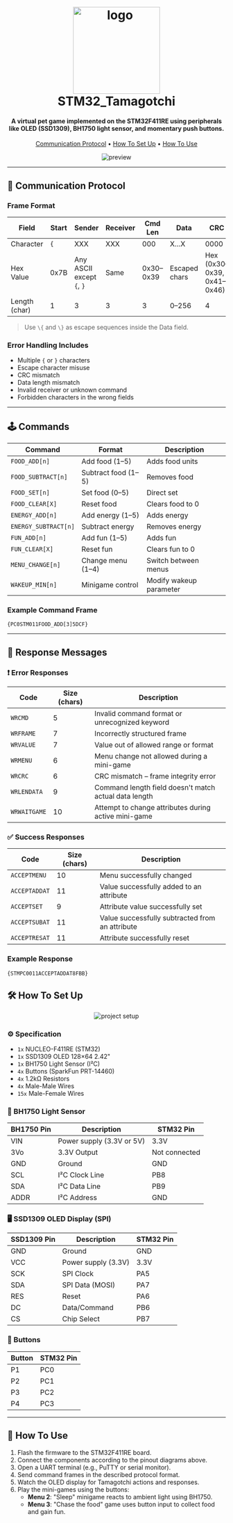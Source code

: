 <h1 align="center">
  <br>
  <img src="https://github.com/user-attachments/assets/6de2ebac-a827-41ec-adac-e05586c6a51b" alt="logo" width="200">
  <br>
  STM32_Tamagotchi
  <br>
</h1>

<h4 align="center">A virtual pet game implemented on the STM32F411RE using peripherals like OLED (SSD1309), BH1750 light sensor, and momentary push buttons.</h4>

<p align="center">
  <a href="#-communication-protocol">Communication Protocol</a> •
  <a href="#-how-to-set-up">How To Set Up</a> •
  <a href="#-how-to-use">How To Use</a>
</p>

<p align="center">
  <img src="https://github.com/user-attachments/assets/90ea1446-0616-4c1c-a507-089f280435ec" alt="preview">
</p>

---

## 📡 Communication Protocol

### Frame Format

| Field        | Start | Sender | Receiver | Cmd Len | Data    | CRC    | End  |
|--------------|-------|--------|----------|---------|---------|--------|------|
| Character    | `{`   | XXX    | XXX      | 000     | X…X     | 0000   | `}`  |
| Hex Value    | 0x7B  | Any ASCII except `{`, `}` | Same | 0x30–0x39 | Escaped chars | Hex (0x30–0x39, 0x41–0x46) | 0x7D |
| Length (char)| 1     | 3      | 3        | 3       | 0–256   | 4      | 1    |

> Use `\{` and `\}` as escape sequences inside the Data field.

### Error Handling Includes

- Multiple `{` or `}` characters
- Escape character misuse
- CRC mismatch
- Data length mismatch
- Invalid receiver or unknown command
- Forbidden characters in the wrong fields

---

## 🕹 Commands

| Command             | Format                | Description                          |
|---------------------|-----------------------|--------------------------------------|
| `FOOD_ADD[n]`       | Add food (1–5)        | Adds food units                      |
| `FOOD_SUBTRACT[n]`  | Subtract food (1–5)   | Removes food                         |
| `FOOD_SET[n]`       | Set food (0–5)        | Direct set                           |
| `FOOD_CLEAR[X]`     | Reset food            | Clears food to 0                     |
| `ENERGY_ADD[n]`     | Add energy (1–5)      | Adds energy                          |
| `ENERGY_SUBTRACT[n]`| Subtract energy       | Removes energy                       |
| `FUN_ADD[n]`        | Add fun (1–5)         | Adds fun                             |
| `FUN_CLEAR[X]`      | Reset fun             | Clears fun to 0                      |
| `MENU_CHANGE[n]`    | Change menu (1–4)     | Switch between menus                 |
| `WAKEUP_MIN[n]`     | Minigame control      | Modify wakeup parameter              |

### Example Command Frame

```text
{PC0STM011FOOD_ADD[3]5DCF}
```

---

## 🔁 Response Messages

### ❗ Error Responses

| Code         | Size (chars) | Description                                                  |
|--------------|---------------|--------------------------------------------------------------|
| `WRCMD`      | 5             | Invalid command format or unrecognized keyword              |
| `WRFRAME`    | 7             | Incorrectly structured frame                                |
| `WRVALUE`    | 7             | Value out of allowed range or format                        |
| `WRMENU`     | 6             | Menu change not allowed during a mini-game                 |
| `WRCRC`      | 6             | CRC mismatch – frame integrity error                        |
| `WRLENDATA`  | 9             | Command length field doesn't match actual data length       |
| `WRWAITGAME` | 10            | Attempt to change attributes during active mini-game        |

### ✅ Success Responses

| Code          | Size (chars) | Description                                        |
|---------------|---------------|----------------------------------------------------|
| `ACCEPTMENU`  | 10            | Menu successfully changed                         |
| `ACCEPTADDAT` | 11            | Value successfully added to an attribute          |
| `ACCEPTSET`   | 9             | Attribute value successfully set                  |
| `ACCEPTSUBAT` | 11            | Value successfully subtracted from an attribute   |
| `ACCEPTRESAT` | 11            | Attribute successfully reset                      |

### Example Response

```text
{STMPC0011ACCEPTADDAT8FBB}
```

## 🛠 How To Set Up

<p align="center">
  <img src="https://github.com/user-attachments/assets/5985cfd4-7a68-48b9-af54-37629f853e36" alt="project setup">
</p>

### ⚙️ Specification

- `1x` NUCLEO-F411RE (STM32)
- `1x` SSD1309 OLED 128×64 2.42"
- `1x` BH1750 Light Sensor (I²C)
- `4x` Buttons (SparkFun PRT-14460)
- `4x` 1.2kΩ Resistors
- `4x` Male-Male Wires
- `15x` Male-Female Wires

### 🔆 BH1750 Light Sensor

| BH1750 Pin | Description               | STM32 Pin          |
|------------|---------------------------|---------------------|
| VIN        | Power supply (3.3V or 5V) | 3.3V                |
| 3Vo        | 3.3V Output               | Not connected       |
| GND        | Ground                    | GND                 |
| SCL        | I²C Clock Line            | PB8                 |
| SDA        | I²C Data Line             | PB9                 |
| ADDR       | I²C Address               | GND                 |

### 🖥 SSD1309 OLED Display (SPI)

| SSD1309 Pin | Description             | STM32 Pin |
|-------------|-------------------------|-----------|
| GND         | Ground                  | GND       |
| VCC         | Power supply (3.3V)     | 3.3V      |
| SCK         | SPI Clock               | PA5       |
| SDA         | SPI Data (MOSI)         | PA7       |
| RES         | Reset                   | PA6       |
| DC          | Data/Command            | PB6       |
| CS          | Chip Select             | PB7       |

### 🔘 Buttons

| Button | STM32 Pin |
|--------|-----------|
| P1     | PC0       |
| P2     | PC1       |
| P3     | PC2       |
| P4     | PC3       |

---

## 🧩 How To Use

1. Flash the firmware to the STM32F411RE board.
2. Connect the components according to the pinout diagrams above.
3. Open a UART terminal (e.g., PuTTY or serial monitor).
4. Send command frames in the described protocol format.
5. Watch the OLED display for Tamagotchi actions and responses.
6. Play the mini-games using the buttons:
   - **Menu 2**: "Sleep" minigame reacts to ambient light using BH1750.
   - **Menu 3**: "Chase the food" game uses button input to collect food and gain fun.
